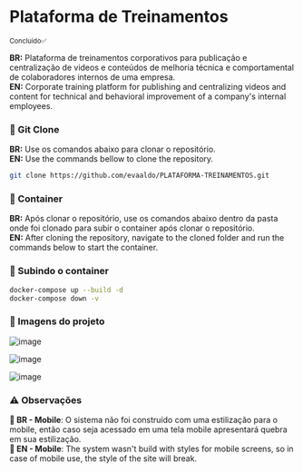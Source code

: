 # Plataforma de Treinamentos

<small>Concluído✅</small>

**BR:** Plataforma de treinamentos corporativos para publicação e centralização de videos e conteúdos de melhoria técnica e comportamental de colaboradores internos de uma empresa. <br/>
**EN:** Corporate training platform for publishing and centralizing videos and content for technical and behavioral improvement of a company's internal employees.

### 👬 Git Clone

**BR:** Use os comandos abaixo para clonar o repositório.  
**EN:** Use the commands bellow to clone the repository.

```sh
git clone https://github.com/evaaldo/PLATAFORMA-TREINAMENTOS.git
```

### 🐋 Container

**BR:** Após clonar o repositório, use os comandos abaixo dentro da pasta onde foi clonado para subir o container após clonar o repositório.  
**EN:** After cloning the repository, navigate to the cloned folder and run the commands below to start the container.

### 🚀 Subindo o container

```sh
docker-compose up --build -d
docker-compose down -v
```

### 📸 Imagens do projeto

![image](https://github.com/user-attachments/assets/8cb67b07-00cd-4057-806f-f196281dacfb)

![image](https://github.com/user-attachments/assets/9c3e3e12-1fe6-4209-93bb-81133b2373a5)

![image](https://github.com/user-attachments/assets/89ff8cc7-a474-4b92-9e6f-562709588477)

### ⚠ Observações

**📱 BR - Mobile**: O sistema não foi construído com uma estilização para o mobile, então caso seja acessado em uma tela mobile apresentará quebra em sua estilização. <br/>
**📱 EN - Mobile**: The system wasn't build with styles for mobile screens, so in case of mobile use, the style of the site will break.
